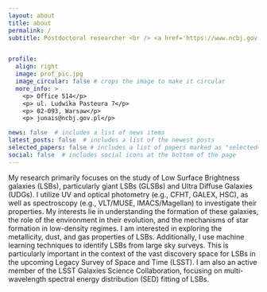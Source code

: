 ```yaml
---
layout: about
title: about
permalink: /
subtitle: Postdoctoral researcher <br /> <a href='https://www.ncbj.gov.pl/en/bp4'>NCBJ, Poland</a> <br /> <hr>


profile:
  align: right
  image: prof_pic.jpg
  image_circular: false # crops the image to make it circular
  more_info: >
    <p> Office 514</p>
    <p> ul. Ludwika Pasteura 7</p>
    <p> 02-093, Warsaw</p>
    <p> junais@ncbj.gov.pl</p>

news: false  # includes a list of news items
latest_posts: false  # includes a list of the newest posts
selected_papers: false # includes a list of papers marked as "selected={true}"
social: false  # includes social icons at the bottom of the page
---
```

<!-- I am interested in studying low surface brightness galaxies (LSBs). Their formation and evolution are still debated questions in the extragalactic community. I use observational data (UV, optical) of LSBs, in combination with galaxy evolution models to constrain their properties (e.g., star formation, environmental interactions). During my postdoc at NCBJ, I am working with the ASTROdust group (led by Katarzyna Małek) to characterize the dust attenuation in a large sample of galaxies observed by Herschel. I am also an active member of the LSST Galaxies Science Collaboration, with a special focus on low surface brightness science. -->

My research primarily focuses on the study of Low Surface Brightness galaxies (LSBs), particularly giant LSBs (GLSBs) and Ultra Diffuse Galaxies (UDGs). I utilize UV and optical photometry (e.g., CFHT, GALEX, HSC), as well as spectroscopy (e.g., VLT/MUSE, IMACS/Magellan) to investigate their properties. My interests lie in understanding the formation of these galaxies, the role of the environment in their evolution, and the mechanisms of star formation in low-density regimes. I am interested in exploring the metallicity, dust, and gas properties of LSBs. Additionally, I use machine learning techniques to identify LSBs from large sky surveys. This is particularly important in the context of the vast discovery space for LSBs in the upcoming Legacy Survey of Space and Time (LSST). I am also an active member of the LSST Galaxies Science Collaboration, focusing on multi-wavelength spectral energy distribution (SED) fitting of LSBs.
